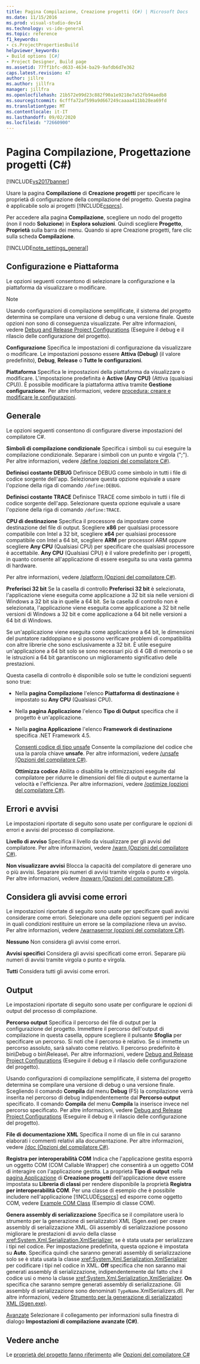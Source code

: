 ```yaml
---
title: Pagina Compilazione, Creazione progetti (C#) | Microsoft Docs
ms.date: 11/15/2016
ms.prod: visual-studio-dev14
ms.technology: vs-ide-general
ms.topic: reference
f1_keywords:
- cs.ProjectPropertiesBuild
helpviewer_keywords:
- Build options [C#]
- Project Designer, Build page
ms.assetid: 77ff1bfc-d633-4634-ba29-9afdb6d7e362
caps.latest.revision: 47
author: jillre
ms.author: jillfra
manager: jillfra
ms.openlocfilehash: 21b572e99d23c882f90a1e9218e7a52fb94aedb8
ms.sourcegitcommit: 6cfffa72af599a9d667249caaaa411bb28ea69fd
ms.translationtype: MT
ms.contentlocale: it-IT
ms.lasthandoff: 09/02/2020
ms.locfileid: "72660900"
---
```

# <a name="build-page-project-designer-c"></a>Pagina Compilazione, Progettazione progetti (C#)
[!INCLUDE[vs2017banner](../../includes/vs2017banner.md)]

Usare la pagina **Compilazione** di **Creazione progetti** per specificare le proprietà di configurazione della compilazione del progetto. Questa pagina è applicabile solo ai progetti [!INCLUDE[csprcs](../../includes/csprcs-md.md)].

 Per accedere alla pagina **Compilazione**, scegliere un nodo del progetto (non il nodo **Soluzione**) in **Esplora soluzioni**. Quindi scegliere **Progetto**, **Proprietà** sulla barra dei menu. Quando si apre Creazione progetti, fare clic sulla scheda **Compilazione**.

 [!INCLUDE[note_settings_general](../../includes/note-settings-general-md.md)]

## <a name="configuration-and-platform"></a>Configurazione e Piattaforma
 Le opzioni seguenti consentono di selezionare la configurazione e la piattaforma da visualizzare o modificare.

> [!NOTE]
> Usando configurazioni di compilazione semplificate, il sistema del progetto determina se compilare una versione di debug o una versione finale. Queste opzioni non sono di conseguenza visualizzate. Per altre informazioni, vedere [Debug and Release Project Configurations](https://msdn.microsoft.com/0440b300-0614-4511-901a-105b771b236e) (Eseguire il debug e il rilascio delle configurazione del progetto).

 **Configurazione** Specifica le impostazioni di configurazione da visualizzare o modificare. Le impostazioni possono essere **Attiva (Debug)** (il valore predefinito), **Debug**, **Release** o **Tutte le configurazioni**.

 **Piattaforma** Specifica le impostazioni della piattaforma da visualizzare o modificare. L'impostazione predefinita è **Active (Any CPU)** (Attiva (qualsiasi CPU)). È possibile modificare la piattaforma attiva tramite **Gestione configurazione**. Per altre informazioni, vedere [procedura: creare e modificare le configurazioni](../../ide/how-to-create-and-edit-configurations.md).

## <a name="general"></a>Generale
 Le opzioni seguenti consentono di configurare diverse impostazioni del compilatore C#.

 **Simboli di compilazione condizionale** Specifica i simboli su cui eseguire la compilazione condizionale. Separare i simboli con un punto e virgola (";"). Per altre informazioni, vedere [/define (opzioni del compilatore C#)](https://msdn.microsoft.com/library/f17d7b4d-82d0-4133-8563-68cced1cac6e).

 **Definisci costante DEBUG** Definisce DEBUG come simbolo in tutti i file di codice sorgente dell'app. Selezionare questa opzione equivale a usare l'opzione della riga di comando `/define:DEBUG`.

 **Definisci costante TRACE** Definisce TRACE come simbolo in tutti i file di codice sorgente dell'app. Selezionare questa opzione equivale a usare l'opzione della riga di comando `/define:TRACE`.

 **CPU di destinazione** Specifica il processore da impostare come destinazione del file di output. Scegliere **x86** per qualsiasi processore compatibile con Intel a 32 bit, scegliere **x64** per qualsiasi processore compatibile con Intel a 64 bit, scegliere **ARM** per processori ARM oppure scegliere **Any CPU** (Qualsiasi CPU) per specificare che qualsiasi processore è accettabile. **Any CPU** (Qualsiasi CPU) è il valore predefinito per i progetti, in quanto consente all'applicazione di essere eseguita su una vasta gamma di hardware.

 Per altre informazioni, vedere [/platform (Opzioni del compilatore C#)](https://msdn.microsoft.com/library/c290ff5e-47f4-4a85-9bb3-9c2525b0be04).

 **Preferisci 32 bit** Se la casella di controllo **Preferisci 32 bit** è selezionata, l'applicazione viene eseguita come applicazione a 32 bit sia nelle versioni di Windows a 32 bit sia in quelle a 64 bit. Se la casella di controllo non è selezionata, l'applicazione viene eseguita come applicazione a 32 bit nelle versioni di Windows a 32 bit e come applicazione a 64 bit nelle versioni a 64 bit di Windows.

 Se un'applicazione viene eseguita come applicazione a 64 bit, le dimensioni del puntatore raddoppiano e si possono verificare problemi di compatibilità con altre librerie che sono esclusivamente a 32 bit. È utile eseguire un'applicazione a 64 bit solo se sono necessari più di 4 GB di memoria o se le istruzioni a 64 bit garantiscono un miglioramento significativo delle prestazioni.

 Questa casella di controllo è disponibile solo se tutte le condizioni seguenti sono true:

- Nella **pagina Compilazione** l'elenco **Piattaforma di destinazione** è impostato su **Any CPU** (Qualsiasi CPU).

- Nella **pagina Applicazione** l'elenco **Tipo di Output** specifica che il progetto è un'applicazione.

- Nella **pagina Applicazione** l'elenco **Framework di destinazione** specifica .NET Framework 4.5.

  [Consenti codice di tipo unsafe](https://msdn.microsoft.com/library/7e818009-1c6e-4b9e-b769-3728a01586a0) Consente la compilazione del codice che usa la parola chiave **unsafe**. Per altre informazioni, vedere [/unsafe (Opzioni del compilatore C#)](https://msdn.microsoft.com/library/fdb77ed9-da03-45bd-bb7f-250704da1bcc).

  **Ottimizza codice** Abilita o disabilita le ottimizzazioni eseguite dal compilatore per ridurre le dimensioni del file di output e aumentarne la velocità e l'efficienza. Per altre informazioni, vedere [/optimize (opzioni del compilatore C#)](https://msdn.microsoft.com/library/6dd5b6f2-cd1d-4593-a9f4-1c2ed9404ca0).

## <a name="errors-and-warnings"></a>Errori e avvisi
 Le impostazioni riportate di seguito sono usate per configurare le opzioni di errori e avvisi del processo di compilazione.

 **Livello di avviso** Specifica il livello da visualizzare per gli avvisi del compilatore. Per altre informazioni, vedere [/warn (Opzioni del compilatore C#)](https://msdn.microsoft.com/library/5f80ff59-4991-4382-9f9a-77da18446e71).

 **Non visualizzare avvisi** Blocca la capacità del compilatore di generare uno o più avvisi. Separare più numeri di avvisi tramite virgola o punto e virgola. Per altre informazioni, vedere [/nowarn (Opzioni del compilatore C#)](https://msdn.microsoft.com/library/6dcbc5e8-ae67-4566-9df3-f63cfdd9c4e4).

## <a name="treat-warnings-as-errors"></a>Considera gli avvisi come errori
 Le impostazioni riportate di seguito sono usate per specificare quali avvisi considerare come errori. Selezionare una delle opzioni seguenti per indicare in quali condizioni restituire un errore se la compilazione rileva un avviso. Per altre informazioni, vedere [/warnaserror (opzioni del compilatore C#)](https://msdn.microsoft.com/library/04680ec3-08d6-4e2e-a274-38310e10e33c).

 **Nessuno** Non considera gli avvisi come errori.

 **Avvisi specifici** Considera gli avvisi specificati come errori. Separare più numeri di avvisi tramite virgola o punto e virgola.

 **Tutti** Considera tutti gli avvisi come errori.

## <a name="output"></a>Output
 Le impostazioni riportate di seguito sono usate per configurare le opzioni di output del processo di compilazione.

 **Percorso output** Specifica il percorso dei file di output per la configurazione del progetto. Immettere il percorso dell'output di compilazione in questa casella, oppure scegliere il pulsante **Sfoglia** per specificare un percorso. Si noti che il percorso è relativo. Se si immette un percorso assoluto, sarà salvato come relativo. Il percorso predefinito è bin\Debug o bin\Release\\. Per altre informazioni, vedere [Debug and Release Project Configurations](https://msdn.microsoft.com/0440b300-0614-4511-901a-105b771b236e) (Eseguire il debug e il rilascio delle configurazione del progetto).

 Usando configurazioni di compilazione semplificate, il sistema del progetto determina se compilare una versione di debug o una versione finale. Scegliendo il comando **Compila** dal menu **Debug** (F5) la compilazione verrà inserita nel percorso di debug indipendentemente dal **Percorso output** specificato. Il comando **Compila** del menu **Compila** la inserisce invece nel percorso specificato. Per altre informazioni, vedere [Debug and Release Project Configurations](https://msdn.microsoft.com/0440b300-0614-4511-901a-105b771b236e) (Eseguire il debug e il rilascio delle configurazione del progetto).

 **File di documentazione XML** Specifica il nome di un file in cui saranno elaborati i commenti relativi alla documentazione. Per altre informazioni, vedere [/doc (Opzioni del compilatore C#)](https://msdn.microsoft.com/library/849eea59-c936-4311-bad8-d07404480f2a).

 **Registra per interoperabilità COM** Indica che l'applicazione gestita esporrà un oggetto COM (COM Callable Wrapper) che consentirà a un oggetto COM di interagire con l'applicazione gestita. La proprietà **Tipo di output** nella [pagina Applicazione](../../ide/reference/application-page-project-designer-visual-basic.md) di **Creazione progetti** dell'applicazione deve essere impostata su **Libreria di classi** per rendere disponibile la proprietà **Registra per interoperabilità COM**. Per una classe di esempio che è possibile includere nell'applicazione [!INCLUDE[csprcs](../../includes/csprcs-md.md)] ed esporre come oggetto COM, vedere [Example COM Class](https://msdn.microsoft.com/library/6504dea9-ad1c-4993-a794-830fec5270af) (Esempio di classe COM).

 **Genera assembly di serializzazione** Specifica se il compilatore userà lo strumento per la generazione di serializzatori XML (Sgen.exe) per creare assembly di serializzazione XML. Gli assembly di serializzazione possono migliorare le prestazioni di avvio della classe <xref:System.Xml.Serialization.XmlSerializer>, se è stata usata per serializzare i tipi nel codice. Per impostazione predefinita, questa opzione è impostata su **Auto**. Specifica quindi che saranno generati assembly di serializzazione solo se è stata usata la classe <xref:System.Xml.Serialization.XmlSerializer> per codificare i tipi nel codice in XML. **Off** specifica che non saranno mai generati assembly di serializzazione, indipendentemente dal fatto che il codice usi o meno la classe <xref:System.Xml.Serialization.XmlSerializer>. **On** specifica che saranno sempre generati assembly di serializzazione. Gli assembly di serializzazione sono denominati `TypeName`.XmlSerializers.dll. Per altre informazioni, vedere [Strumento per la generazione di serializzatori XML (Sgen.exe)](https://msdn.microsoft.com/library/cc1d1f1c-fb26-4be9-885a-3fe84c81cec6).

 [Avanzate](../../ide/reference/advanced-build-settings-dialog-box-csharp.md) Selezionare il collegamento per informazioni sulla finestra di dialogo **Impostazioni di compilazione avanzate (C#)**.

## <a name="see-also"></a>Vedere anche
 Le [proprietà del progetto fanno riferimento](../../ide/reference/project-properties-reference.md) alle [Opzioni del compilatore C#](https://msdn.microsoft.com/library/d3403556-1816-4546-a782-e8223a772e44)
